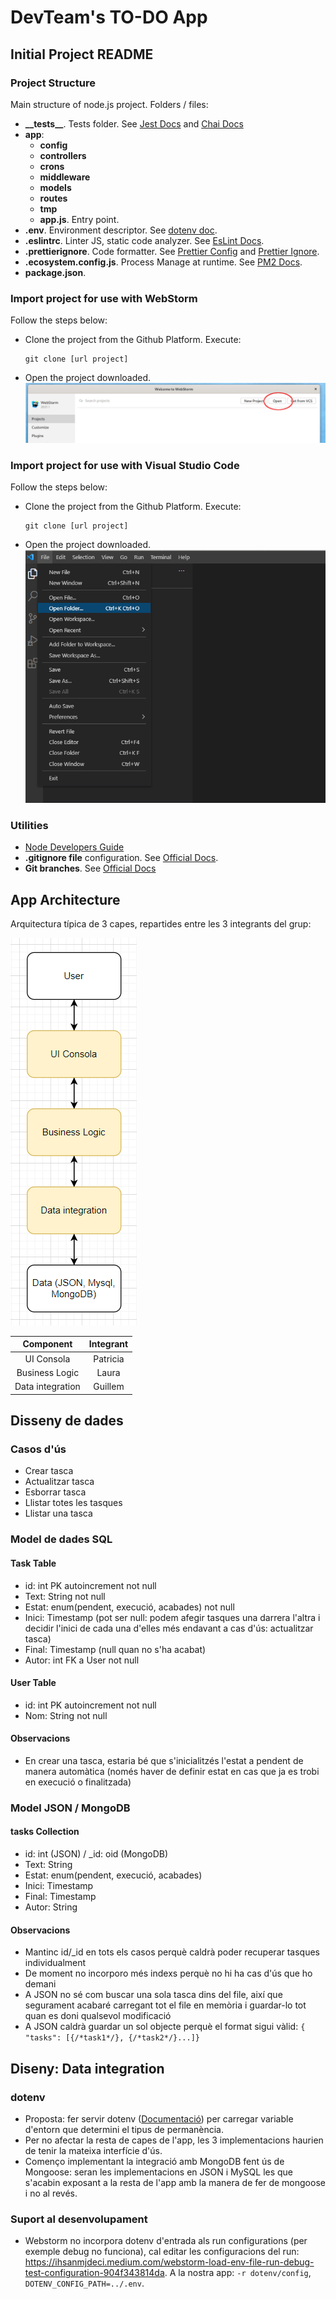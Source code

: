 
# DevTeam's TO-DO App

## Initial Project README

### Project Structure

Main structure of node.js project. Folders / files:

- <b>\_\_tests__</b>. Tests folder. See [Jest Docs](https://jestjs.io/es-ES/docs/configuration) and [Chai Docs](https://www.chaijs.com/)
- <b>app</b>:
    - <b>config</b>
    - <b>controllers</b>
    - <b>crons</b>
    - <b>middleware</b>
    - <b>models</b>
    - <b>routes</b>
    - <b>tmp</b>
    - <b>app.js</b>. Entry point.
- <b>.env</b>. Environment descriptor. See [dotenv doc](https://www.npmjs.com/package/dotenv).
- <b>.eslintrc</b>. Linter JS, static code analyzer. See [EsLint Docs](https://eslint.org/docs/user-guide/configuring/configuration-files).
- <b>.prettierignore</b>. Code formatter. See [Prettier Config](https://prettier.io/docs/en/configuration.html) and [Prettier Ignore](https://prettier.io/docs/en/ignore.html).
- <b>.ecosystem.config.js</b>. Process Manage at runtime. See [PM2 Docs](https://pm2.keymetrics.io/).
- <b>package.json</b>.

### Import project for use with WebStorm

Follow the steps below:
* Clone the project from the Github Platform. Execute:
  ```
  git clone [url project]
  ```
* Open the project downloaded.
![Open Project](img/webstorm_open.png)


### Import project for use with Visual Studio Code

Follow the steps below:
* Clone the project from the Github Platform. Execute:
  ```
  git clone [url project]
  ```
* Open the project downloaded.
  ![Open Project](img/VSC_open.png)


### Utilities

* [Node Developers Guide](https://nodejs.dev/learn)
* **.gitignore file** configuration. See [Official Docs](https://docs.github.com/en/get-started/getting-started-with-git/ignoring-files).
* **Git branches**. See [Official Docs](https://git-scm.com/book/en/v2/Git-Branching-Branches-in-a-Nutshell)

## App Architecture

Arquitectura típica de 3 capes, repartides entre les 3 integrants del grup:

![App Architecture](img/app_architecture.png)

|  **Component**   | **Integrant** |
|:----------------:|:-------------:|
|    UI Consola    |   Patricia    |
|  Business Logic  |     Laura     |
| Data integration |    Guillem    |


## Disseny de dades

### Casos d'ús
- Crear tasca
- Actualitzar tasca
- Esborrar tasca
- Llistar totes les tasques
- Llistar una tasca

### Model de dades SQL

#### Task Table
- id: int PK autoincrement not null
- Text: String not null
- Estat: enum(pendent, execució, acabades) not null
- Inici: Timestamp (pot ser null: podem afegir tasques una darrera l'altra i decidir l'inici de cada una d'elles més endavant a cas d'ús: actualitzar tasca)
- Final: Timestamp (null quan no s'ha acabat)
- Autor: int FK a User not null

#### User Table
  - id: int PK autoincrement not null
  - Nom: String not null

#### Observacions
- En crear una tasca, estaria bé que s'inicialitzés l'estat a pendent de manera automàtica (només haver de definir estat en cas que ja es trobi en execució o  finalitzada)

### Model JSON / MongoDB

#### tasks Collection
  - id: int (JSON) / _id: oid (MongoDB)
  - Text: String
  - Estat: enum(pendent, execució, acabades)
  - Inici: Timestamp
  - Final: Timestamp
  - Autor: String

#### Observacions
- Mantinc id/_id en tots els casos perquè caldrà poder recuperar tasques individualment
- De moment no incorporo més indexs perquè no hi ha cas d'ús que ho demani
- A JSON no sé com buscar una sola tasca dins del file, així que segurament acabaré carregant tot el file en memòria i guardar-lo tot quan es doni qualsevol modificació
- A JSON caldrà guardar un sol objecte perquè el format sigui vàlid: `{ "tasks": [{/*task1*/}, {/*task2*/}...]}`


## Diseny: Data integration

### dotenv

- Proposta: fer servir dotenv ([Documentació](#project-structure)) per carregar variable d'entorn que determini el tipus de permanència.
- Per no afectar la resta de capes de l'app, les 3 implementacions haurien de tenir la mateixa interfície d'ús.
- Començo implementant la integració amb MongoDB fent ús de Mongoose: seran les implementacions en JSON i MySQL les que s'acabin exposant a la resta de l'app amb la manera de fer de mongoose i no al revés.

### Suport al desenvolupament
- Webstorm no incorpora dotenv d'entrada als run configurations (per exemple debug no funciona), cal editar les configuracions del run: https://ihsanmjdeci.medium.com/webstorm-load-env-file-run-debug-test-configuration-904f343814da. A la nostra app: `-r dotenv/config`, `DOTENV_CONFIG_PATH=../.env`.

